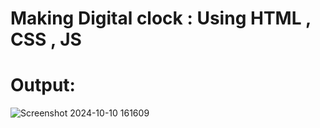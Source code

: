 # Making Digital clock : Using HTML , CSS , JS

# Output:

![Screenshot 2024-10-10 161609](https://github.com/user-attachments/assets/ebfd642c-5c01-45f5-a58a-94df2e9c420d)

